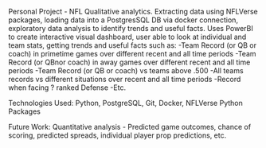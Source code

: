 Personal Project - NFL Qualitative analytics. Extracting data using NFLVerse packages, loading data into a PostgresSQL DB via docker connection, exploratory data analysis to identify trends
and useful facts.
Uses PowerBI to create interactive visual dashboard, user able to look at individual and team stats, getting trends and useful facts such as:
  -Team Record (or QB or coach) in primetime games over different recent and all time periods
  -Team Record (or QBnor coach) in away games over different recent and all time periods
  -Team Record (or QB or coach) vs teams above .500
  -All teams records vs different situations over recent and all time periods
  -Record when facing ? ranked Defense
  -Etc.

Technologies Used:
Python, PostgreSQL, Git, Docker, NFLVerse Python Packages

Future Work:
Quantitative analysis - Predicted game outcomes, chance of scoring, predicted spreads, individual player prop predictions, etc. 
